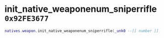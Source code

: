 # init_native_weaponenum_sniperrifle `0x92FE3677`

```lua
natives.weapon.init_native_weaponenum_sniperrifle(_unk0 --[[ number ]], _unk1 --[[ number ]], _unk2 --[[ number ]])
```